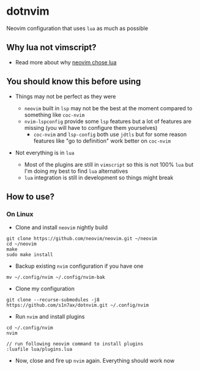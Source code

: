 # dotnvim
Neovim configuration that uses `lua` as much as possible

## Why lua not vimscript?
* Read more about why [neovim chose lua](https://github.com/neovim/neovim/wiki/FAQ#why-embed-lua-instead-of-x)

## You should know this before using
* Things may not be perfect as they were
	* `neovim` built in `lsp` may not be the best at the moment compared to something like `coc-nvim`
	* `nvim-lspconfig` provide some `lsp` features but a lot of features are missing (you will have to configure them yourselves)
		* `coc-nvim` and `lsp-config` both use `jdtls` but for some reason features like "go to definition" work better on `coc-nvim`
	
* Not everything is in `lua`
	* Most of the plugins are still in `vimscript` so this is not 100% `lua` but I'm doing my best to find `lua` alternatives
	* `lua` integration is still in development so things might break

## How to use?
### On Linux
* Clone and install `neovim` nightly build
```
git clone https://github.com/neovim/neovim.git ~/neovim
cd ~/neovim
make
sudo make install
```
* Backup existing `nvim` configuration if you have one
```
mv ~/.config/nvim ~/.config/nvim-bak
```
* Clone my configuration
```
git clone --recurse-submodules -j8 https://github.com/s1n7ax/dotnvim.git ~/.config/nvim
```
* Run `nvim` and install plugins
```
cd ~/.config/nvim
nvim

// run following neovim command to install plugins
:luafile lua/plugins.lua
```
* Now, close and fire up `nvim` again. Everything should work now

